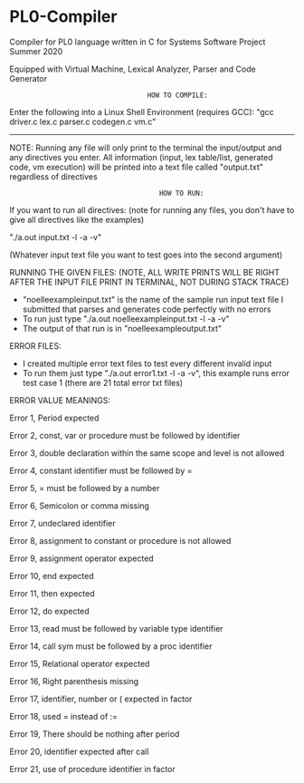 # PL0-Compiler
Compiler for PL0 language written in C for Systems Software Project Summer 2020

Equipped with Virtual Machine, Lexical Analyzer, Parser and Code Generator

                                      HOW TO COMPILE:
Enter the following into a Linux Shell Environment (requires GCC):
"gcc driver.c lex.c parser.c codegen.c vm.c"

------------------------------------------------------------------------------------------------------

NOTE: Running any file will only print to the terminal the input/output and any directives you enter.
      All information (input, lex table/list, generated code, vm execution) will be printed into
      a text file called "output.txt" regardless of directives


                                         HOW TO RUN:

If you want to run all directives: (note for running any files, you don't have to give all directives like the examples)

"./a.out input.txt -l -a -v"

(Whatever input text file you want to test goes into the second argument)


RUNNING THE GIVEN FILES: (NOTE, ALL WRITE PRINTS WILL BE RIGHT AFTER THE INPUT FILE PRINT IN TERMINAL, NOT DURING STACK TRACE)

- "noelleexampleinput.txt" is the name of the sample run input text file I submitted that parses and generates code perfectly with no errors
- To run just type "./a.out noelleexampleinput.txt -l -a -v"
- The output of that run is in "noelleexampleoutput.txt"


ERROR FILES:

- I created multiple error text files to test every different invalid input
- To run them just type "./a.out error1.txt -l -a -v", this example runs error test case 1 (there are 21 total error txt files)

ERROR VALUE MEANINGS:

Error 1, Period expected

Error 2, const, var or procedure must be followed by identifier

Error 3, double declaration within the same scope and level is not allowed

Error 4, constant identifier must be followed by =

Error 5, = must be followed by a number

Error 6, Semicolon or comma missing

Error 7, undeclared identifier

Error 8, assignment to constant or procedure is not allowed

Error 9, assignment operator expected

Error 10, end expected

Error 11, then expected

Error 12, do expected

Error 13, read must be followed by variable type identifier

Error 14, call sym must be followed by a proc identifier

Error 15, Relational operator expected

Error 16, Right parenthesis missing

Error 17, identifier, number or ( expected in factor

Error 18, used = instead of :=

Error 19, There should be nothing after period

Error 20, identifier expected after call

Error 21, use of procedure identifier in factor
